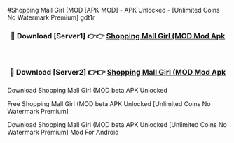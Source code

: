#Shopping Mall Girl (MOD [APK-MOD] - APK Unlocked - [Unlimited Coins No Watermark Premium] gdt1r



<div align="center">

<h3>🔴 Download [Server1] 👉👉 <a href="https://momento.my/?title=Shopping_Mall_Girl_(MOD">Shopping Mall Girl (MOD Mod Apk</a></h3><br>

<h3>🔴 Download [Server2] 👉👉 <a href="https://momento.my/?title=Shopping_Mall_Girl_(MOD">Shopping Mall Girl (MOD Mod Apk</a></h3>
</div>



Download Shopping Mall Girl (MOD beta APK Unlocked

Free Shopping Mall Girl (MOD beta APK Unlocked [Unlimited Coins No Watermark Premium]

Download Shopping Mall Girl (MOD beta APK Unlocked [Unlimited Coins No Watermark Premium] Mod For Android
